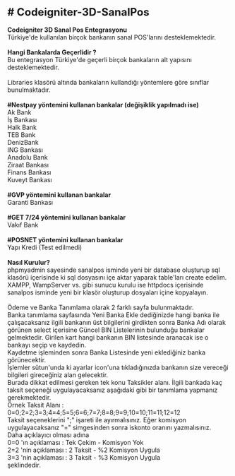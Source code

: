 <span style="font-size: 18pt;"><strong># Codeigniter-3D-SanalPos</strong></span><br /><br /><strong>Codeigniter 3D Sanal Pos Entegrasyonu</strong><br />T&uuml;rkiye'de kullanılan bir&ccedil;ok bankanın sanal POS'larını desteklemektedir.<br /><br /><strong>Hangi Bankalarda Ge&ccedil;erlidir ?</strong> <br />Bu entegrasyon T&uuml;rkiye'de ge&ccedil;erli bir&ccedil;ok bankaların alt yapısını desteklemektedir.<br /><br />Libraries klas&ouml;r&uuml; altında bankaların kullandığı y&ouml;ntemlere g&ouml;re sınıflar bunulmaktadır.<br /><br /><strong>#Nestpay y&ouml;ntemini kullanan bankalar (değişiklik yapılmadı ise)</strong><br />Ak Bank<br />İş Bankası<br />Halk Bank<br />TEB Bank<br />DenizBank<br />ING Bankası<br />Anadolu Bank<br />Ziraat Bankası<br />Finans Bankası<br />Kuveyt Bankası<br /><br /><strong>#GVP y&ouml;ntemini kullanan bankalar</strong><br />Garanti Bankası<br /><br /><strong>#GET 7/24 y&ouml;ntemini kullanan bankalar</strong><br />Vakıf Bank<br /><br /><strong>#POSNET y&ouml;ntemini kullanan bankalar</strong><br />Yapı Kredi (Test edilmedi)<br /><br /><strong>Nasıl Kurulur?</strong><br />phpmyadmin sayesinde sanalpos isminde yeni bir database oluşturup sql klas&ouml;r&uuml; i&ccedil;erisinde ki sql dosyasını i&ccedil;e aktar yaparak table'ları create edelim.<br />XAMPP, WampServer vs. gibi sunucu kurulu ise httpdocs i&ccedil;erisinde sanalpos isminde yeni bir klas&ouml;r oluşturup dosyaları i&ccedil;ine kopyalayın.<br /><br />&Ouml;deme ve Banka Tanımlama olarak 2 farklı sayfa bulunmaktadır.<br />Banka tanımlama sayfasında Yeni Banka Ekle dediğinizde hangi banka ile &ccedil;alışacaksanız ilgili bankanın &uuml;st bilgilerini girdikten sonra Banka Adı olarak g&ouml;r&uuml;nen select i&ccedil;erisine G&uuml;ncel BIN Listelerinin bulunduğu bankalar gelmektedir. Girilen kart hangi bankanın BIN listesinde aranacak ise o bankayı se&ccedil;ip ve kaydedin.<br />Kaydetme işleminden sonra Banka Listesinde yeni eklediğiniz banka g&ouml;r&uuml;necektir.<br />İşlemler s&uuml;tun'unda ki ayarlar icon'una tıkladığınızda bankanın size vereceği bilgileri gireceğiniz alan gelecektir.<br />Burada dikkat edilmesi gereken tek konu Taksikler alanı. İlgili bankada ka&ccedil; taksit se&ccedil;eneği uygulayacaksanız aşağıdaki gibi bir tanımlama yapmanız gerekmektedir.<br />&Ouml;rnek Taksit Alanı : 0=0;2=2;3=3;4=4;5=5;6=6;7=7;8=8;9=9;10=10;11=11;12=12<br />Taksit se&ccedil;eneklerini ";" işareti ile ayırmalısınız. Eğer komisyon uygulayacaksanız "=" simgesinden sonra iskonto oranını yazmalısınız.<br />Daha a&ccedil;ıklayıcı olması adına<br />0=0 'ın a&ccedil;ıklaması : Tek &Ccedil;ekim - Komisyon Yok<br />2=2 'nin a&ccedil;ıklaması : 2 Taksit - %2 Komisyon Uygula<br />3=3 'nin a&ccedil;ıklaması : 3 Taksit - %3 Komisyon Uygula<br />şeklindedir.

